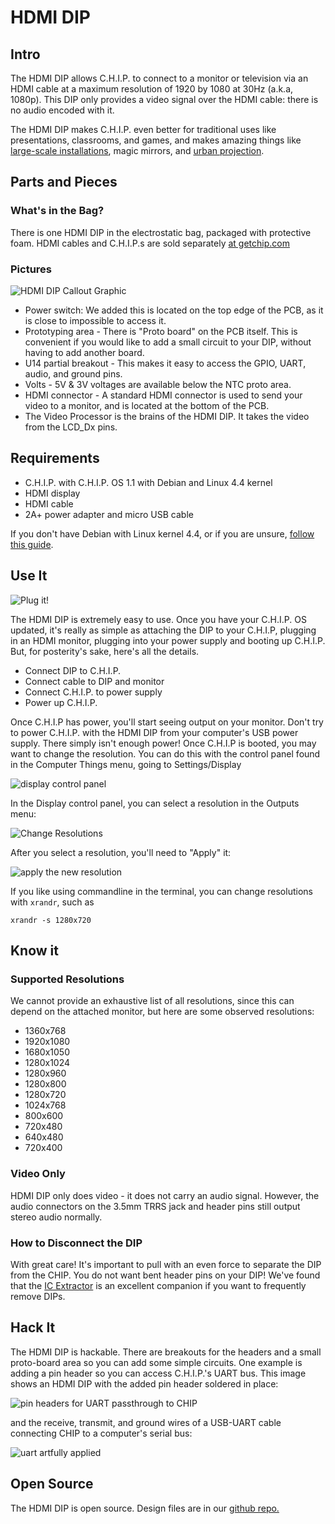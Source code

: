 
# HDMI DIP

## Intro

The HDMI DIP allows C.H.I.P. to connect to a monitor or television via an HDMI cable at a maximum resolution of 1920 by 1080 at 30Hz (a.k.a, 1080p). This DIP only provides a video signal over the HDMI cable: there is no audio encoded with it.

The HDMI DIP makes C.H.I.P. even better for traditional uses like presentations, classrooms, and games, and makes amazing things like [large-scale installations](http://blog.nextthing.co/this-is-how-we-made-the-75-tall-mega-pocketc-h-i-p/), magic mirrors, and [urban projection](http://c-uir.org/mup/).

## Parts and Pieces

### What's in the Bag?

There is one HDMI DIP in the electrostatic bag, packaged with protective foam. HDMI cables and C.H.I.P.s are sold separately [at getchip.com](https://getchip.com/pages/store)

### Pictures

![HDMI DIP Callout Graphic](/images/hdmi_callout.jpg)

  * Power switch: We added this is located on the top edge of the PCB, as it is close to impossible to access it.
  * Prototyping area - There is "Proto board" on the PCB itself. This is convenient if you would like to add a small circuit to your DIP, without having to add another board.
  * U14 partial breakout - This makes it easy to access the GPIO, UART, audio, and ground pins.
  * Volts - 5V & 3V voltages are available below the NTC proto area.
  * HDMI connector - A standard HDMI connector is used to send your video to a monitor, and is located at the bottom of the PCB.
  * The Video Processor is the brains of the HDMI DIP. It takes the video from the LCD_Dx pins.

## Requirements

 * C.H.I.P. with C.H.I.P. OS 1.1 with Debian and Linux 4.4 kernel
 * HDMI display
 * HDMI cable
 * 2A+ power adapter and micro USB cable

If you don't have Debian with Linux kernel 4.4, or if you are unsure, [follow this guide](#update_to_debian44).

## Use It

![Plug it!](/images/hdmi_plugged_in_half.jpg)

The HDMI DIP is extremely easy to use. Once you have your C.H.I.P. OS updated, it's really as simple as attaching the DIP to your C.H.I.P, plugging in an HDMI monitor, plugging into your power supply and booting up C.H.I.P. But, for posterity's sake, here's all the details.

 * Connect DIP to C.H.I.P.
 * Connect cable to DIP and monitor
 * Connect C.H.I.P. to power supply
 * Power up C.H.I.P.

Once C.H.I.P has power, you'll start seeing output on your monitor. Don't try to power C.H.I.P. with the HDMI DIP from your computer's USB power supply. There simply isn't enough power!
Once C.H.I.P is booted, you may want to change the resolution. You can do this with the control panel found in the Computer Things menu, going to Settings/Display

![display control panel](/images/settings_select.jpg)

In the Display control panel, you can select a resolution in the Outputs menu:

![Change Resolutions](/images/settings_hdmi_resolution.jpg)

After you select a resolution, you'll need to "Apply" it:

![apply the new resolution](/images/settings_apply.jpg)

If you like using commandline in the terminal, you can change resolutions with `xrandr`, such as

```shell
xrandr -s 1280x720
```
## Know it

### Supported Resolutions

We cannot provide an exhaustive list of all resolutions, since this can depend on the attached monitor, but here are some observed resolutions:

  * 1360x768
  * 1920x1080
  * 1680x1050
  * 1280x1024
  * 1280x960
  * 1280x800
  * 1280x720
  * 1024x768
  * 800x600
  * 720x480
  * 640x480
  * 720x400

### Video Only

HDMI DIP only does video - it does not carry an audio signal. However, the audio connectors on the 3.5mm TRRS jack and header pins still output stereo audio normally.

### How to Disconnect the DIP

With great care! It's important to pull with an even force to separate the DIP from the CHIP. You do not want bent header pins on your DIP! We've found that the [IC Extractor](https://en.wikipedia.org/wiki/IC_extractor) is an excellent companion if you want to frequently remove DIPs.

## Hack It

The HDMI DIP is hackable. There are breakouts for the headers and a small proto-board area so you can add some simple circuits. One example is adding a pin header so you can access C.H.I.P.'s UART bus. This image shows an HDMI DIP with the added pin header soldered in place:

![pin headers for UART passthrough to CHIP](/images/hdmi_uart_placement.jpg)

and the receive, transmit, and ground wires of a USB-UART cable connecting CHIP to a computer's serial bus:

![uart artfully applied](/images/hdmi_uart_cnxn.jpg)

## Open Source

The HDMI DIP is open source. Design files are in our [github repo.](https://github.com/NextThingCo/DIP-HDMI-PCB)
